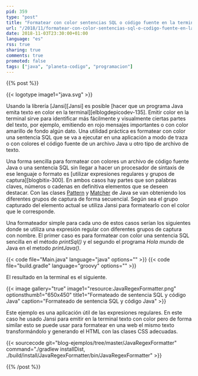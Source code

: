 ```yaml
---
pid: 359
type: "post"
title: "Formatear con color sentencias SQL o código fuente en la terminal con Java y Jansi"
url: "/2018/11/formatear-con-color-sentencias-sql-o-codigo-fuente-en-la-terminal-con-java-y-jansi/"
date: 2018-11-03T23:30:00+01:00
language: "es"
rss: true
sharing: true
comments: true
promoted: false
tags: ["java", "planeta-codigo", "programacion"]
---
```


{{% post %}}

{{< logotype image1="java.svg" >}}

Usando la librería [Jansi][Jansi] es posible [hacer que un programa Java emita texto en color en la terminal][elblogdepicodev-135]. Emitir color en la terminal sirve para identificar más fácilmente y visualmente ciertas partes del texto, por ejemplo, emitiendo en rojo mensajes importantes o con color amarillo de fondo algún dato. Una utilidad práctica es formatear con color una sentencia SQL que se va a ejecutar en una aplicación a modo de traza o con colores el código fuente de un archivo Java u otro tipo de archivo de texto.

Una forma sencilla para formatear con colores un archivo de código fuente Java o una sentencia SQL sin llegar a hacer un procesador de sintaxis de ese lenguaje o formato es [utilizar expresiones regulares y grupos de captura][blogbitix-300]. En ambos casos hay partes que son palabras claves, números o cadenas en definitiva elementos que se deseen destacar. Con las clases [Pattern](javadoc11:java.base/java/util/regex/Pattern.html) y [Matcher](javadoc11:java.base/java/util/regex/Matcher.html) de Java se van obteniendo los diferentes grupos de captura de forma secuencial. Según sea el grupo capturado del elemento actual se utiliza Jansi para formatearlo con el color que le corresponde.

Una formateador simple para cada uno de estos casos serían los siguientes donde se utiliza una expresión regular con diferentes grupos de captura con nombre. El primer caso es para formatear con color una sentencia SQL sencilla en el método _printSql()_ y el segundo el programa _Hola mundo_ de Java en el metodo _printJava()_.

{{< code file="Main.java" language="java" options="" >}}
{{< code file="build.gradle" language="groovy" options="" >}}

El resultado en la terminal es el siguiente.

{{< image
    gallery="true"
    image1="resource:JavaRegexFormatter.png" optionsthumb1="650x450" title1="Formateado de sentencia SQL y código Java"
    caption="Formateado de sentencia SQL y código Java" >}}

Este ejemplo es una aplicación útil de las expresiones regulares. En este caso he usado Jansi para emitir en la terminal texto con color pero de forma similar esto se puede usar para formatear en una web el mismo texto transformándolo y generando el HTML con las clases CSS adecuadas.

{{< sourcecode git="blog-ejemplos/tree/master/JavaRegexFormatter" command="./gradlew installDist, ./build/install/JavaRegexFormatter/bin/JavaRegexFormatter" >}}

{{% /post %}}
